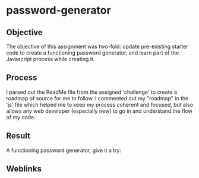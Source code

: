 # password-generator

## Objective
The objective of this assignment was two-fold: update pre-existing starter code to create a functioning password generator, and learn part of the Javascript process while creating it. 

## Process
I parsed out the ReadMe file from the assigned 'challenge' to create a roadmap of source for me to follow. I commented out my "roadmap" in the 'js' file which helped me to keep my process coherent and focused, but also allows any web developer (especially new) to go in and understand the flow of my code. 

## Result 
A functioning password generator, give it a try:

## Weblinks 